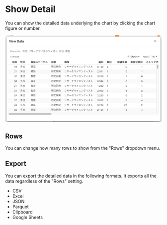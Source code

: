 # Show Detail


You can show the detailed data underlying the chart by clicking the chart figure or number. 

![](images/showdetail1.png)



## Rows

You can change how many rows to show from the "Rows" dropdown menu.


## Export

You can export the detailed data in the following formats. It exports all the data regardless of the "Rows" setting. 

* CSV
* Excel
* JSON
* Parquet
* Clipboard
* Google Sheets


